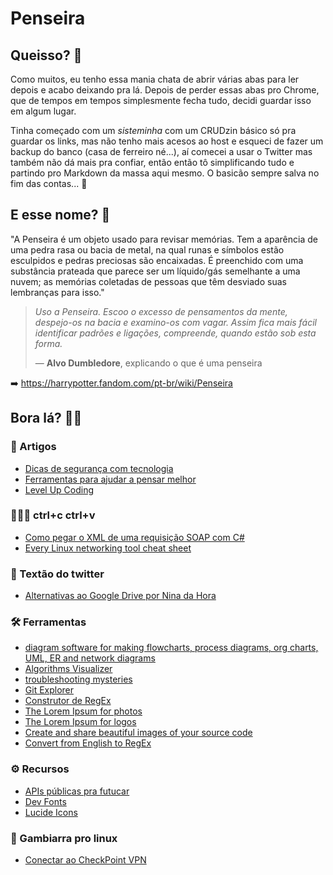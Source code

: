 # Penseira

## Queisso? 🤔
Como muitos, eu tenho essa mania chata de abrir várias abas para ler depois e acabo deixando pra lá. Depois de perder essas abas pro Chrome, que de tempos em tempos simplesmente fecha tudo, decidi guardar isso em algum lugar.

Tinha começado com um _sisteminha_ com um CRUDzin básico só pra guardar os links, mas não tenho mais acesos ao host e esqueci de fazer um backup do banco (casa de ferreiro né...), aí comecei a usar o Twitter mas também não dá mais pra confiar, então então tô simplificando tudo e partindo pro Markdown da massa aqui mesmo. O basicão sempre salva no fim das contas... 🤙

## E esse nome? 🧐

"A Penseira é um objeto usado para revisar memórias. Tem a aparência de uma pedra rasa ou bacia de metal, na qual runas e símbolos estão esculpidos e pedras preciosas são encaixadas. É preenchido com uma substância prateada que parece ser um líquido/gás semelhante a uma nuvem; as memórias coletadas de pessoas que têm desviado suas lembranças para isso."

> _Uso a Penseira. Escoo o excesso de pensamentos da mente, despejo-os na bacia e examino-os com vagar. Assim fica mais fácil identificar padrões e ligações, compreende, quando estão sob esta forma._
>
> — **Alvo Dumbledore**, explicando o que é uma penseira

➡️ https://harrypotter.fandom.com/pt-br/wiki/Penseira

## Bora lá? 🙌🏻

### 📖 Artigos

- [Dicas de segurança com tecnologia](https://www.lambda3.com.br/2022/02/dicas-de-seguranca-com-tecnologia)
- [Ferramentas para ajudar a pensar melhor](https://untools.co)
- [Level Up Coding](https://blog.levelupcoding.co)

### 🧑🏻‍💻 ctrl+c ctrl+v
- [Como pegar o XML de uma requisição SOAP com C#](https://stackoverflow.com/questions/5493639/how-do-i-get-the-xml-soap-request-of-an-wcf-web-service-request)
- [Every Linux networking tool cheat sheet](https://wizardzines.com/networking-tools-poster.pdf)

### 🧶 Textão do twitter
- [Alternativas ao Google Drive por Nina da Hora](https://twitter.com/ninadhora/status/1376867645820133376)

### 🛠️ Ferramentas
- [diagram software for making flowcharts, process diagrams, org charts, UML, ER and network diagrams](https://app.diagrams.net)
- [Algorithms Visualizer](https://visualgo.net/en)
- [troubleshooting mysteries](https://mysteries.wizardzines.com)
- [Git Explorer](https://gitexplorer.com)
- [Construtor de RegEx](https://regexr.com)
- [The Lorem Ipsum for photos](https://picsum.photos)
- [The Lorem Ipsum for logos](https://logoipsum.com)
- [Create and share beautiful images of your source code](https://carbon.now.sh)
- [Convert from English to RegEx](https://www.autoregex.xyz)

### ⚙️ Recursos
- [APIs públicas pra futucar](https://github.com/public-apis/public-apis)
- [Dev Fonts](https://devfonts.gafi.dev)
- [Lucide Icons](https://lucide.dev)

### 🐧 Gambiarra pro linux
- [Conectar ao CheckPoint VPN](https://github.com/ruyrybeyro/chrootvpn)
